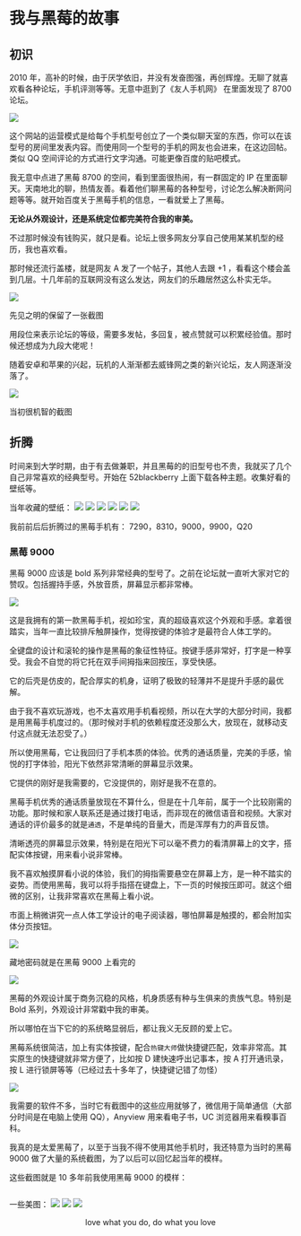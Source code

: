 # 我与黑莓的故事

## 初识

2010 年，高补的时候，由于厌学依旧，并没有发奋图强，再创辉煌。无聊了就喜欢看各种论坛，手机评测等等。无意中逛到了《友人手机网》 在里面发现了 8700 论坛。

![](./assets/8700.png)

这个网站的运营模式是给每个手机型号创立了一个类似聊天室的东西，你可以在该型号的房间里发表内容。而使用同一个型号的手机的网友也会进来，在这边回帖。类似 QQ 空间评论的方式进行文字沟通。可能更像百度的贴吧模式。

我无意中点进了黑莓 8700 的空间，看到里面很热闹，有一群固定的 IP 在里面聊天。天南地北的聊，热情友善。看着他们聊黑莓的各种型号，讨论怎么解决断网问题等等。就开始百度关于黑莓手机的信息，一看就爱上了黑莓。

**无论从外观设计，还是系统定位都完美符合我的审美。**

不过那时候没有钱购买，就只是看。论坛上很多网友分享自己使用某某机型的经历，我也喜欢看。

那时候还流行盖楼，就是网友 A 发了一个帖子，其他人去跟 +1 ，看看这个楼会盖到几层。十几年前的互联网没有这么发达，网友们的乐趣居然这么朴实无华。

![](./assets/友人网.png)

<PictureTip>先见之明的保留了一张截图</PictureTip>

用段位来表示论坛的等级，需要多发帖，多回复，被点赞就可以积累经验值。那时候还想成为九段大佬呢！

随着安卓和苹果的兴起，玩机的人渐渐都去威锋网之类的新兴论坛，友人网逐渐没落了。

![](./assets/友人网-暂停服务.jpg)

<PictureTip>当初很机智的截图</PictureTip>

## 折腾

时间来到大学时期，由于有去做兼职，并且黑莓的的旧型号也不贵，我就买了几个自己非常喜欢的经典型号。开始在 52blackberry 上面下载各种主题。收集好看的壁纸等。

当年收藏的壁纸：
<a-row>
<a-col :span="8"><img src="./assets/wallpaper/wallpaper-1.jpg" /></a-col>
<a-col :span="8"><img src="./assets/wallpaper/wallpaper-2.jpg" /></a-col>
<a-col :span="8"><img src="./assets/wallpaper/wallpaper-3.jpg" /></a-col>
<a-col :span="8"><img src="./assets/wallpaper/wallpaper-4.jpg" /></a-col>
<a-col :span="8"><img src="./assets/wallpaper/wallpaper-5.jpg" /></a-col>
<a-col :span="8"><img src="./assets/wallpaper/wallpaper-6.jpg" /></a-col>
</a-row>

我前前后后折腾过的黑莓手机有： 7290，8310，9000，9900，Q20

### 黑莓 9000

黑莓 9000 应该是 bold 系列非常经典的型号了。之前在论坛就一直听大家对它的赞叹。包括握持手感，外放音质，屏幕显示都非常棒。

![](./assets/9000/9000.jpeg)

这是我拥有的第一款黑莓手机，视如珍宝，真的超级喜欢这个外观和手感。拿着很踏实，当年一直比较排斥触屏操作，觉得按键的体验才是最符合人体工学的。

全键盘的设计和滚轮的操作是黑莓的象征性特征。按键手感非常好，打字是一种享受。我会不自觉的将它托在双手间拇指来回按压，享受快感。

它的后壳是仿皮的，配合厚实的机身，证明了极致的轻薄并不是提升手感的最优解。

由于我不喜欢玩游戏，也不太喜欢用手机看视频，所以在大学的大部分时间，我都是用黑莓手机度过的。（那时候对手机的依赖程度还没那么大，放现在，就移动支付这点就无法忍受了。）

所以使用黑莓，它让我回归了手机本质的体验。优秀的通话质量，完美的手感，愉悦的打字体验，阳光下依然非常清晰的屏幕显示效果。

它提供的刚好是我需要的，它没提供的，刚好是我不在意的。

黑莓手机优秀的通话质量放现在不算什么，但是在十几年前，属于一个比较刚需的功能。那时候和家人联系还是通过拨打电话，而非现在的微信语音和视频。大家对通话的评价最多的就是`通透`，不是单纯的音量大，而是浑厚有力的声音反馈。

清晰透亮的屏幕显示效果，特别是在阳光下可以毫不费力的看清屏幕上的文字，搭配实体按键，用来看小说非常棒。

我不喜欢触摸屏看小说的体验，我们的拇指需要悬空在屏幕上方，是一种不踏实的姿势。而使用黑莓，我可以将手指搭在键盘上，下一页的时候按压即可。就这个细微的区别，让我非常喜欢在黑莓上看小说。

市面上稍微讲究一点人体工学设计的电子阅读器，哪怕屏幕是触摸的，都会附加实体分页按钮。

![](./assets/9000/1.jpg)

<PictureTip>藏地密码就是在黑莓 9000 上看完的</PictureTip>

![](./assets/9000/2.jpg)

黑莓的外观设计属于商务沉稳的风格，机身质感有种与生俱来的贵族气息。特别是 Bold 系列，外观设计非常戳中我的审美。

所以哪怕在当下它的的系统略显弱后，都让我义无反顾的爱上它。

黑莓系统很简洁，加上有实体按键，配合`热键大师`做快捷键匹配，效率非常高。其实原生的快捷键就非常方便了，比如按 D 建快速呼出记事本，按 A 打开通讯录，按 L 进行锁屏等等（已经过去十多年了，快捷键记错了勿怪）

![](./assets/9000/3.jpg)

我需要的软件不多，当时它有截图中的这些应用就够了，微信用于简单通信（大部分时间是在电脑上使用 QQ），Anyview 用来看电子书，UC 浏览器用来看糗事百科。

我真的是太爱黑莓了，以至于当我不得不使用其他手机时，我还特意为当时的黑莓 9000 做了大量的系统截图，为了以后可以回忆起当年的模样。

这些截图就是 10 多年前我使用黑莓 9000 的模样：

<a-row :gutter="[4,4]">
    <a-col v-for="pic in pictures" :key="pic" :span="12" :md="{span: 8}"><img :src="pic" /></a-col>
</a-row>

<script setup>
    import pic_1 from './assets/9000/screenshot/1.jpg';
    import pic_2 from './assets/9000/screenshot/2.jpg';
    import pic_3 from './assets/9000/screenshot/3.jpg';
    import pic_4 from './assets/9000/screenshot/4.jpg';
    import pic_5 from './assets/9000/screenshot/5.jpg';
    import pic_6 from './assets/9000/screenshot/6.jpg';
    import pic_7 from './assets/9000/screenshot/7.jpg';
    import pic_8 from './assets/9000/screenshot/8.jpg';
    import pic_9 from './assets/9000/screenshot/9.jpg';
    import pic_10 from './assets/9000/screenshot/10.jpg';
    import pic_11 from './assets/9000/screenshot/11.jpg';
    import pic_12 from './assets/9000/screenshot/12.jpg';
    import pic_13 from './assets/9000/screenshot/13.jpg';
    import pic_14 from './assets/9000/screenshot/14.jpg';
    import pic_15 from './assets/9000/screenshot/15.jpg';
    import pic_16 from './assets/9000/screenshot/16.jpg';
    import pic_17 from './assets/9000/screenshot/17.jpg';
    import pic_18 from './assets/9000/screenshot/18.jpg';
    import pic_19 from './assets/9000/screenshot/19.jpg';
    import pic_20 from './assets/9000/screenshot/20.jpg';
    import pic_21 from './assets/9000/screenshot/21.jpg';
    import pic_22 from './assets/9000/screenshot/22.jpg';
    import pic_23 from './assets/9000/screenshot/23.jpg';
    import pic_24 from './assets/9000/screenshot/24.jpg';
    import pic_25 from './assets/9000/screenshot/25.jpg';
    import pic_26 from './assets/9000/screenshot/26.jpg';
    import pic_27 from './assets/9000/screenshot/27.jpg';
    import pic_28 from './assets/9000/screenshot/28.jpg';
    import pic_29 from './assets/9000/screenshot/29.jpg';
    import pic_30 from './assets/9000/screenshot/30.jpg';
    import pic_31 from './assets/9000/screenshot/31.jpg';
    import pic_32 from './assets/9000/screenshot/32.jpg';
    import pic_33 from './assets/9000/screenshot/33.jpg';
    import pic_34 from './assets/9000/screenshot/34.jpg';

    const pictures = [pic_1,pic_2,pic_3,pic_4,pic_5,pic_6,pic_7,pic_8,pic_9,pic_10,pic_11,pic_12,pic_13,pic_14,pic_15,pic_16,pic_17,pic_18,pic_19,pic_20,pic_21,pic_22,pic_23,pic_24,pic_25,pic_26,pic_27,pic_28,pic_29,pic_30,pic_31,pic_32,pic_33,pic_34];
</script>

一些美图：
![](./assets/9900/9900-1.jpg)
![](./assets/9900/9900-2.jpg)
![](./assets/9900/9900-3.jpg)

<center> love what you do, do what you love </center>
